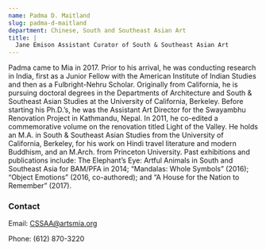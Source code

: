 ```yaml
---
name: Padma D. Maitland
slug: padma-d-maitland
department: Chinese, South and Southeast Asian Art
title: |
  Jane Emison Assistant Curator of South & Southeast Asian Art
---
```


Padma came to Mia in 2017. Prior to his arrival, he was conducting research in India, first as a Junior Fellow with the American Institute of Indian Studies and then as a Fulbright-Nehru Scholar. Originally from California, he is pursuing doctoral degrees in the Departments of Architecture and South & Southeast Asian Studies at the University of California, Berkeley. Before starting his Ph.D.’s, he was the Assistant Art Director for the Swayambhu Renovation Project in Kathmandu, Nepal. In 2011, he co-edited a commemorative volume on the renovation titled Light of the Valley. He holds an M.A. in South & Southeast Asian Studies from the University of California, Berkeley, for his work on Hindi travel literature and modern Buddhism, and an M.Arch. from Princeton University. Past exhibitions and publications include: The Elephant’s Eye: Artful Animals in South and Southeast Asia for BAM/PFA in 2014; “Mandalas: Whole Symbols” (2016); “Object Emotions” (2016, co-authored); and “A House for the Nation to Remember” (2017).

### Contact

Email: [CSSAA@artsmia.org](mailto:cssaa@artsmia.org)

Phone: (612) 870-3220
